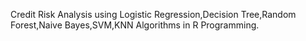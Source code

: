 Credit Risk Analysis using Logistic Regression,Decision Tree,Random Forest,Naive Bayes,SVM,KNN Algorithms in R Programming.
